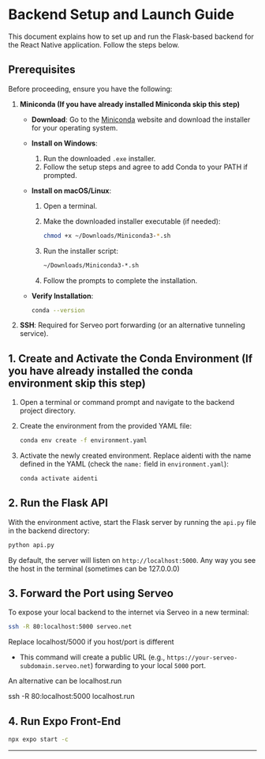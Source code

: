# Backend Setup and Launch Guide

This document explains how to set up and run the Flask-based backend for the React Native application. Follow the steps below.

## Prerequisites

Before proceeding, ensure you have the following:

1. **Miniconda (If you have already installed Miniconda skip this step)**

   * **Download**: Go to the [Miniconda](https://docs.conda.io/en/latest/miniconda.html) website and download the installer for your operating system.
   * **Install on Windows**:

     1. Run the downloaded `.exe` installer.
     2. Follow the setup steps and agree to add Conda to your PATH if prompted.
   * **Install on macOS/Linux**:
     1. Open a terminal.
     2. Make the downloaded installer executable (if needed):

        ```bash
        chmod +x ~/Downloads/Miniconda3-*.sh
        ```
     3. Run the installer script:

        ```bash
        ~/Downloads/Miniconda3-*.sh
        ```
     4. Follow the prompts to complete the installation.
   * **Verify Installation**:

     ```bash
     conda --version
     ```

2. **SSH**: Required for Serveo port forwarding (or an alternative tunneling service).

## 1. Create and Activate the Conda Environment (If you have already installed the conda environment skip this step)

1. Open a terminal or command prompt and navigate to the backend project directory.

2. Create the environment from the provided YAML file:

   ```bash
   conda env create -f environment.yaml
   ```

3. Activate the newly created environment. Replace aidenti with the name defined in the YAML (check the `name:` field in `environment.yaml`):

   ```bash
   conda activate aidenti
   ```

## 2. Run the Flask API

With the environment active, start the Flask server by running the `api.py` file in the backend directory:

```bash
python api.py
```

By default, the server will listen on `http://localhost:5000`. Any way you see the host in the terminal (sometimes can be 127.0.0.0)

## 3. Forward the Port using Serveo

To expose your local backend to the internet via Serveo in a new terminal:

```bash
ssh -R 80:localhost:5000 serveo.net
```
Replace localhost/5000 if you host/port is different 

* This command will create a public URL (e.g., `https://your-serveo-subdomain.serveo.net`) forwarding to your local `5000` port.

An alternative can be localhost.run

ssh -R 80:localhost:5000 localhost.run

## 4. Run Expo Front-End

```bash
npx expo start -c
```

---

